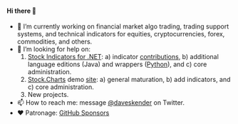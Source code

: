 #### Hi there 👋

- 🔭 I’m currently working on financial market algo trading, trading support systems, and technical indicators for equities, cryptocurrencies, forex, commodities, and others.
- 🤔 I’m looking for help on:
  1. [Stock Indicators for .NET](https://github.com/DaveSkender/Stock.Indicators): a) indicator [contributions](https://daveskender.github.io/Stock.Indicators/contributing/), b) additional language editions (Java) and wrappers ([Python](https://github.com/DaveSkender/Stock.Indicators.Python)), and c) core administration.
  2. [Stock.Charts](https://github.com/DaveSkender/Stock.Charts) demo [site](https://stock-charts.azurewebsites.net): a) general maturation, b) add indicators, and c) core administration.
  3. New projects.
- 📫 How to reach me: message [@daveskender](https://twitter.com/messages/compose?recipient_id=27475431) on Twitter.
- ❤️ Patronage: [GitHub Sponsors](https://github.com/sponsors/DaveSkender)
